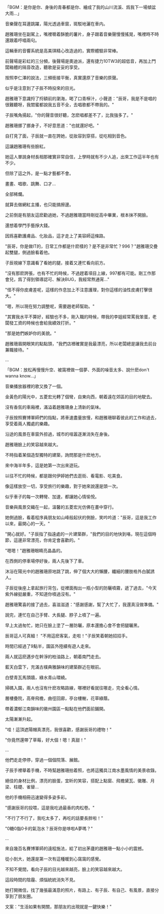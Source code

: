 「BGM：是你是你、身後的青春都是你、繪成了我的山川流溪、爲我下一場傾盆大雨…」

音樂聲在耳邊跳躍，陽光透過車窗，斑駁地灑在車内。

趙雅珊坐在副駕上，嘴裡嚼着酥脆的薯片，身子跟着音樂聲慢慢搖晃，嘴裡時不時還跟着哼唱兩句。

這輛車的音響系統是高美琪精心改造過的，實際體驗非常棒。

前聲場是彩虹的三分頻，後聲場是奧迪派，還有捷力10TW3的超低音，再加上門闆箱體的隔音改造，聽歌是妥妥的享受。

按照李仁澤的說法，三頻銜接平衡，真實還原了音樂的原聲。

似乎是注意到了子辰不時投來的目光。

趙雅珊下意識捋了捋額前的瀏海，喝了口青檸汁，小聲道："辰哥，我是不是唱的很難聽呀，我閨蜜都說我五音不全，去唱歌都不帶我的。"

子辰嘴角揚起，"你的聲音很好聽，怎麽唱都差不了，比我強多了。"

趙雅珊挪了挪身子，不好意思道："也就還好吧。"

自打見了面，子辰就一直在誇她，從妝容到穿搭，從吃相到音色。

這讓趙雅珊有些臉紅。

她這人單說身材長相那確實非常自信，上學時就有不少人追，出來工作這半年也有不少。

但除了這之外，是一點才藝都不會。

畫畫、唱歌、跳舞、口才…

全部稀爛。

就算去做網紅主播，也只能搞擦邊。

之前倒是有朋友這麽勸過她，不過趙雅珊當時剛從高中畢業，根本抹不開臉。

還想着學門手藝掙大錢。

因爲喜歡護膚品、化妝品，這才走上了美容師這條路。

"辰哥，你是做IT的，日常工作都是什麽樣的？是不是非常忙？996？"趙雅珊交疊起雙腿，側過臉看着他。

子辰視線下意識看了看她的腿，接着又連忙看向前方。

"沒有那麽誇張，也有不忙的時候，不過趕着項目上線，997都有可能。剛工作那會兒，爲了得到領導認可、解決BUG，我經常熬通宵…"

"怪不得你皮膚差呢，這樣的作息加上不注意護理，對你這樣的油性皮膚打擊很大。"

"嗯，所以現在努力調整呢，需要趙老師幫助。"

"其實我水平不算好，經驗也不多，剛入職的時候，帶我的李姐經常罵我笨蛋，老闆發工資的時候也會給我績效打折。"

"那是她們嫉妒你的美貌。"

趙雅珊眉開眼笑的點點頭，"我們店裡確實是我最漂亮，所以老闆總是讓我去前台兼職接待。"

…

「BGM：放松再慢慢升空、被窩裡做一個夢、外面的噪音太多、說什麽don't wanna know…」

音樂播放器裡的歌又換了一個。

金黃色的陽光中，五菱宏光轉了個彎，自東向西，朝着遠在郊區的目的地駛去。

沒有香氛的車廂裡，滿溢着趙雅珊身上清新的氣味。

子辰按照賽博軍師們的指點，將車速盡量放慢，和趙雅珊聊着彼此的工作和過去，享受着兩人獨處的樂趣。

沿途的風景在車窗外掠過，城市的喧嚣逐漸消失在身後。

趙雅珊臉上的笑容越來越大。

不時指着某個造型獨特的建築，詢問那是什麽地方。

來中海半年多，這是她第一次出來遊玩。

以往不忙的時候，都是跟何伊婷她們去逛街、看電影、吃美食。

像這樣放空一切，享受旅行的樂趣，對于她來說還是頭一次。

似乎車子的每一次轉彎、加速，都讓她心情愉悅。

音樂與風景交織在一起，溫馨的五菱宏光仿佛在畫中穿行。

她側過臉，看着程序員朋友如山峰般起伏的側臉，笑吟吟道："辰哥，這是我工作以來，最開心的一天。"

"開心就好。"子辰指了指遠處的一片建築群，"我們的目的地快到咯，現在這個時節，這邊非常漂亮，你肯定會喜歡的。"

"嗯嗯！"趙雅珊眼睛亮晶晶的。

在西側的停車場停好後，兩人先後下了車。

沐浴在陽光中的趙雅珊原地跳了跳，伸了個大大的懶腰，纖細的腰肢格外白膩誘人。

子辰從後座上拿起旅行背包，從裡面掏出一瓶小型的防曬噴霧，遞了過去，"今天紫外線挺嚴重，不知道你噴過沒有。"

趙雅珊驚喜的接了過去，喜滋滋道："感謝感謝，幫了大忙了，我還真沒做準備。"

說完，連忙在自己手臂、大長腿、脖子上噴了一遍。

早上太過匆忙，她只在臉上塗了一層防曬，原本還擔心會不會把腿曬黑。

辰哥這人可真細！
"不用這麽客氣，走啦！"子辰笑着朝她招招手。

時間已經過了9點半，園區外陸續有遊人走來。

兩人就這麽邁步在幹淨的柏油路上，朝着南門走去。

藍天白雲下，充滿古樸典雅韻味的建築群近在眼前。

白壁青瓦馬頭牆，綠水青山環繞。

掃碼入園，兩人也沒有什麽攻略路線，哪裡好看就往哪走，完全看心情。

層樓疊院，高脊飛檐，曲徑回廊，亭台樓榭，花草綠蔭。

帶着濃郁江南韻味的徽州園區一點點在他們面前鋪開。

太陽漸漸升起。

"哇！這頂遮陽帽真漂亮，我很喜歡，感謝辰哥的禮物！"

"你竟然還帶了草莓，好大個！嗯！真甜！"

...

他們走走停停，穿過一個個院落、展館。

子辰手裡舉着手機，不時幫趙雅珊拍着照，也將這獨具江南水墨風情的美景收錄。

絕佳的身材比例，漂亮的臉蛋，宜盺的笑容，搭配上點窗、飛檐黛瓦、徽雕、月梁、柱礎、雀替…

他的手機相冊迅速變得多姿多彩。

"感謝辰哥的投喂，這是我吃過最香的肉松卷。"

"不行了不行了，我吃太多了，再吃的話要長胖啦！"

"0糖0脂0卡的氣泡水？辰哥你是哆啦A夢嗎？"

...

來自幾百名賽博軍師的遠程施法，給了初出茅廬的趙雅珊一點小小的震撼。

從小到大，她還是第一次有這種暖到心窩窩的感覺。

不知不覺間，看向子辰的目光越來越亮，臉上的笑容越來越大。

這段時間的陰霾、煩惱統統消失不見。

她打開微信，找了幾張最滿意的照片，有路上、有子辰、有自己、有風景，直接分享到了朋友圈。

文案："生活如果有開關，那朋友的出現就是一鍵快樂！"
